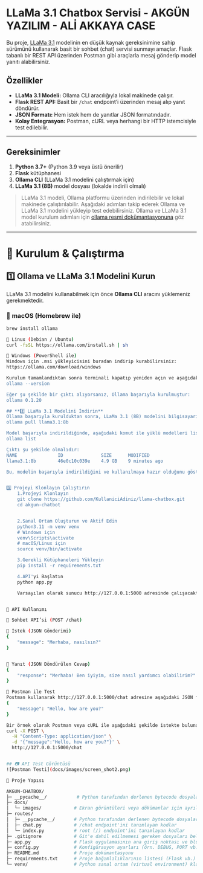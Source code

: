 # LLaMa 3.1 Chatbox Servisi - AKGÜN YAZILIM - ALİ AKKAYA CASE 

Bu proje, [LLaMa 3.1](https://ollama.com/library/llama3.1:8b) modelinin en düşük kaynak gereksinimine sahip sürümünü kullanarak basit bir sohbet (chat) servisi sunmayı amaçlar. Flask tabanlı bir REST API üzerinden Postman gibi araçlarla mesaj gönderip model yanıtı alabilirsiniz.

## Özellikler

- **LLaMa 3.1 Modeli:** Ollama CLI aracılığıyla lokal makinede çalışır.
- **Flask REST API:** Basit bir `/chat` endpoint’i üzerinden mesaj alıp yanıt döndürür.
- **JSON Formatı:** Hem istek hem de yanıtlar JSON formatındadır.
- **Kolay Entegrasyon:** Postman, cURL veya herhangi bir HTTP istemcisiyle test edilebilir.

---

## Gereksinimler

1. **Python 3.7+** (Python 3.9 veya üstü önerilir)
2. **Flask** kütüphanesi
3. **Ollama CLI** (LLaMa 3.1 modelini çalıştırmak için)
4. **LLaMa 3.1 (8B)** model dosyası (lokalde indirili olmalı)

> LLaMa 3.1 modeli, Ollama platformu üzerinden indirilebilir ve lokal makinede çalıştırılabilir. Aşağıdaki adımları takip ederek Ollama ve LLaMa 3.1 modelini yükleyip test edebilirsiniz.
> Ollama ve LLaMa 3.1 model kurulum adımları için [ollama resmi dokümantasyonuna](https://ollama.com/library/llama3.1) göz atabilirsiniz.

---

# 🚀 Kurulum & Çalıştırma

## **1️⃣ Ollama ve LLaMa 3.1 Modelini Kurun**
LLaMa 3.1 modelini kullanabilmek için önce **Ollama CLI** aracını yüklemeniz gerekmektedir.

### 📌 **macOS (Homebrew ile)**
```bash
brew install ollama

📌 Linux (Debian / Ubuntu)
curl -fsSL https://ollama.com/install.sh | sh

📌 Windows (PowerShell ile)
Windows için .msi yükleyicisini buradan indirip kurabilirsiniz:
https://ollama.com/download/windows

Kurulum tamamlandıktan sonra terminali kapatıp yeniden açın ve aşağıdaki komut ile Ollama'nın başarıyla yüklendiğini doğrulayın:
ollama --version

Eğer şu şekilde bir çıktı alıyorsanız, Ollama başarıyla kurulmuştur:
ollama 0.1.20

## **2️⃣ LLaMa 3.1 Modelini İndirin**
Ollama başarıyla kurulduktan sonra, LLaMa 3.1 (8B) modelini bilgisayarınıza indirmek için şu komutu çalıştırın:
ollama pull llama3.1:8b

Model başarıyla indirildiğinde, aşağıdaki komut ile yüklü modelleri listeleyebilirsiniz:
ollama list

Çıktı şu şekilde olmalıdır:
NAME               ID              SIZE      MODIFIED      
llama3.1:8b        46e0c10c039e    4.9 GB    9 minutes ago

Bu, modelin başarıyla indirildiğini ve kullanılmaya hazır olduğunu gösterir.


3️⃣ Projeyi Klonlayın Çalıştırın
    1.Projeyi Klonlayın
    git clone https://github.com/KullaniciAdiniz/llama-chatbox.git
    cd akgun-chatbot


    2.Sanal Ortam Oluşturun ve Aktif Edin
    python3.11 -m venv venv
    # Windows için
    venv\Scripts\activate
    # macOS/Linux için
    source venv/bin/activate

    3.Gerekli Kütüphaneleri Yükleyin
    pip install -r requirements.txt

    4.API'yi Başlatın
    python app.py

    Varsayılan olarak sunucu http://127.0.0.1:5000 adresinde çalışacaktır.


💬 API Kullanımı

📌 Sohbet API’si (POST /chat)

🔹 İstek (JSON Gönderimi)
{
    "message": "Merhaba, nasılsın?"
}


🔹 Yanıt (JSON Döndürülen Cevap)
{
    "response": "Merhaba! Ben iyiyim, size nasıl yardımcı olabilirim?"
}

📌 Postman ile Test
Postman kullanarak http://127.0.0.1:5000/chat adresine aşağıdaki JSON formatında istek atabilirsiniz:
{
    "message": "Hello, how are you?"
}

Bir örnek olarak Postman veya cURL ile aşağıdaki şekilde istekte bulunabilirsiniz:
curl -X POST \
  -H "Content-Type: application/json" \
  -d '{"message":"Hello, how are you?"}' \
  http://127.0.0.1:5000/chat


## 📷 API Test Görüntüsü
![Postman Testi](docs/images/screen_shot2.png)

📂 Proje Yapısı

AKGUN-CHATBOX/
├─ __pycache__/           # Python tarafından derlenen bytecode dosyaları
├─ docs/
│  └─ images/            # Ekran görüntüleri veya dökümanlar için ayrılmış klasör
├─ routes/
│  ├─ __pycache__/       # Python tarafından derlenen bytecode dosyaları
│  ├─ chat.py            # /chat endpoint'ini tanımlayan kodlar
│  └─ index.py           # root (/) endpoint'ini tanımlayan kodlar
├─ .gitignore            # Git'e dahil edilmemesi gereken dosyaları belirleyen ayarlar
├─ app.py                # Flask uygulamasının ana giriş noktası ve blueprint kayıtları
├─ config.py             # Konfigürasyon ayarları (örn. DEBUG, PORT vb.)
├─ README.md             # Proje dokümantasyonu
├─ requirements.txt      # Proje bağımlılıklarının listesi (Flask vb.)
└─ venv/                 # Python sanal ortam (virtual environment) klasörü